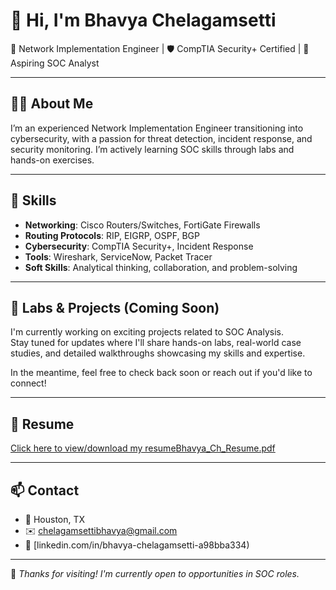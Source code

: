# 👋 Hi, I'm Bhavya Chelagamsetti

🚀 Network Implementation Engineer | 🛡️ CompTIA Security+ Certified | 🎯 Aspiring SOC Analyst

---

## 👩‍💻 About Me

I’m an experienced Network Implementation Engineer transitioning into cybersecurity, with a passion for threat detection, incident response, and security monitoring. I’m actively learning SOC skills through labs and hands-on exercises.

---

## 🔐 Skills

- **Networking**: Cisco Routers/Switches, FortiGate Firewalls  
- **Routing Protocols**: RIP, EIGRP, OSPF, BGP  
- **Cybersecurity**: CompTIA Security+, Incident Response  
- **Tools**: Wireshark, ServiceNow, Packet Tracer  
- **Soft Skills**: Analytical thinking, collaboration, and problem-solving

---

## 🧪 Labs & Projects (Coming Soon)

I'm currently working on exciting projects related to SOC Analysis.  
Stay tuned for updates where I'll share hands-on labs, real-world case studies, and detailed walkthroughs showcasing my skills and expertise.

In the meantime, feel free to check back soon or reach out if you'd like to connect!

---

## 📄 Resume

[Click here to view/download my resume](#)[Bhavya_Ch_Resume.pdf](https://github.com/user-attachments/files/20270905/Bhavya_Ch_Resume.pdf)


---

## 📫 Contact

- 📍 Houston, TX  
- ✉️ chelagamsettibhavya@gmail.com  
- 🔗 [linkedin.com/in/bhavya-chelagamsetti-a98bba334)  

---

🌟 *Thanks for visiting! I'm currently open to opportunities in SOC roles.*

